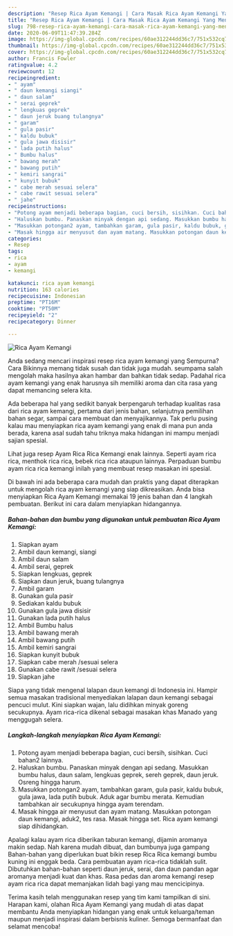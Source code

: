 ```yaml
---
description: "Resep Rica Ayam Kemangi | Cara Masak Rica Ayam Kemangi Yang Menggugah Selera"
title: "Resep Rica Ayam Kemangi | Cara Masak Rica Ayam Kemangi Yang Menggugah Selera"
slug: 798-resep-rica-ayam-kemangi-cara-masak-rica-ayam-kemangi-yang-menggugah-selera
date: 2020-06-09T11:47:39.284Z
image: https://img-global.cpcdn.com/recipes/60ae312244dd36c7/751x532cq70/rica-ayam-kemangi-foto-resep-utama.jpg
thumbnail: https://img-global.cpcdn.com/recipes/60ae312244dd36c7/751x532cq70/rica-ayam-kemangi-foto-resep-utama.jpg
cover: https://img-global.cpcdn.com/recipes/60ae312244dd36c7/751x532cq70/rica-ayam-kemangi-foto-resep-utama.jpg
author: Francis Fowler
ratingvalue: 4.2
reviewcount: 12
recipeingredient:
- " ayam"
- " daun kemangi siangi"
- " daun salam"
- " serai geprek"
- " lengkuas geprek"
- " daun jeruk buang tulangnya"
- " garam"
- " gula pasir"
- " kaldu bubuk"
- " gula jawa disisir"
- " lada putih halus"
- " Bumbu halus"
- " bawang merah"
- " bawang putih"
- " kemiri sangrai"
- " kunyit bubuk"
- " cabe merah sesuai selera"
- " cabe rawit sesuai selera"
- " jahe"
recipeinstructions:
- "Potong ayam menjadi beberapa bagian, cuci bersih, sisihkan. Cuci bahan2 lainnya."
- "Haluskan bumbu. Panaskan minyak dengan api sedang. Masukkan bumbu halus, daun salam, lengkuas geprek, sereh geprek, daun jeruk. Osreng hingga harum."
- "Masukkan potongan2 ayam, tambahkan garam, gula pasir, kaldu bubuk, gula jawa, lada putih bubuk. Aduk agar bumbu merata. Kemudian tambahkan air secukupnya hingga ayam terendam."
- "Masak hingga air menyusut dan ayam matang. Masukkan potongan daun kemangi, aduk2, tes rasa. Masak hingga set. Rica ayam kemangi siap dihidangkan."
categories:
- Resep
tags:
- rica
- ayam
- kemangi

katakunci: rica ayam kemangi 
nutrition: 163 calories
recipecuisine: Indonesian
preptime: "PT16M"
cooktime: "PT50M"
recipeyield: "2"
recipecategory: Dinner

---
```



![Rica Ayam Kemangi](https://img-global.cpcdn.com/recipes/60ae312244dd36c7/751x532cq70/rica-ayam-kemangi-foto-resep-utama.jpg)

Anda sedang mencari inspirasi resep rica ayam kemangi yang Sempurna? Cara Bikinnya memang tidak susah dan tidak juga mudah. seumpama salah mengolah maka hasilnya akan hambar dan bahkan tidak sedap. Padahal rica ayam kemangi yang enak harusnya sih memiliki aroma dan cita rasa yang dapat memancing selera kita.

Ada beberapa hal yang sedikit banyak berpengaruh terhadap kualitas rasa dari rica ayam kemangi, pertama dari jenis bahan, selanjutnya pemilihan bahan segar, sampai cara membuat dan menyajikannya. Tak perlu pusing kalau mau menyiapkan rica ayam kemangi yang enak di mana pun anda berada, karena asal sudah tahu triknya maka hidangan ini mampu menjadi sajian spesial.

Lihat juga resep Ayam Rica Rica Kemangi enak lainnya. Seperti ayam rica rica, menthok rica rica, bebek rica rica ataupun lainnya. Perpaduan bumbu ayam rica rica kemangi inilah yang membuat resep masakan ini spesial.


Di bawah ini ada beberapa cara mudah dan praktis yang dapat diterapkan untuk mengolah rica ayam kemangi yang siap dikreasikan. Anda bisa menyiapkan Rica Ayam Kemangi memakai 19 jenis bahan dan 4 langkah pembuatan. Berikut ini cara dalam menyiapkan hidangannya.

<!--inarticleads1-->

##### Bahan-bahan dan bumbu yang digunakan untuk pembuatan Rica Ayam Kemangi:

1. Siapkan  ayam
1. Ambil  daun kemangi, siangi
1. Ambil  daun salam
1. Ambil  serai, geprek
1. Siapkan  lengkuas, geprek
1. Siapkan  daun jeruk, buang tulangnya
1. Ambil  garam
1. Gunakan  gula pasir
1. Sediakan  kaldu bubuk
1. Gunakan  gula jawa disisir
1. Gunakan  lada putih halus
1. Ambil  Bumbu halus
1. Ambil  bawang merah
1. Ambil  bawang putih
1. Ambil  kemiri sangrai
1. Siapkan  kunyit bubuk
1. Siapkan  cabe merah /sesuai selera
1. Gunakan  cabe rawit /sesuai selera
1. Siapkan  jahe


Siapa yang tidak mengenal lalapan daun kemangi di Indonesia ini. Hampir semua masakan tradisional menyediakan lalapan daun kemangi sebagai pencuci mulut. Kini siapkan wajan, lalu didihkan minyak goreng secukupnya. Ayam rica-rica dikenal sebagai masakan khas Manado yang menggugah selera. 

<!--inarticleads2-->

##### Langkah-langkah menyiapkan Rica Ayam Kemangi:

1. Potong ayam menjadi beberapa bagian, cuci bersih, sisihkan. Cuci bahan2 lainnya.
1. Haluskan bumbu. Panaskan minyak dengan api sedang. Masukkan bumbu halus, daun salam, lengkuas geprek, sereh geprek, daun jeruk. Osreng hingga harum.
1. Masukkan potongan2 ayam, tambahkan garam, gula pasir, kaldu bubuk, gula jawa, lada putih bubuk. Aduk agar bumbu merata. Kemudian tambahkan air secukupnya hingga ayam terendam.
1. Masak hingga air menyusut dan ayam matang. Masukkan potongan daun kemangi, aduk2, tes rasa. Masak hingga set. Rica ayam kemangi siap dihidangkan.


Apalagi kalau ayam rica diberikan taburan kemangi, dijamin aromanya makin sedap. Nah karena mudah dibuat, dan bumbunya juga gampang Bahan-bahan yang diperlukan buat bikin resep Rica Rica kemangi bumbu kuning ini enggak beda. Cara pembuatan ayam rica-rica tidaklah sulit. Dibutuhkan bahan-bahan seperti daun jeruk, serai, dan daun pandan agar aromanya menjadi kuat dan khas. Rasa pedas dan aroma kemangi resep ayam rica rica dapat memanjakan lidah bagi yang mau mencicipinya. 

Terima kasih telah menggunakan resep yang tim kami tampilkan di sini. Harapan kami, olahan Rica Ayam Kemangi yang mudah di atas dapat membantu Anda menyiapkan hidangan yang enak untuk keluarga/teman maupun menjadi inspirasi dalam berbisnis kuliner. Semoga bermanfaat dan selamat mencoba!
